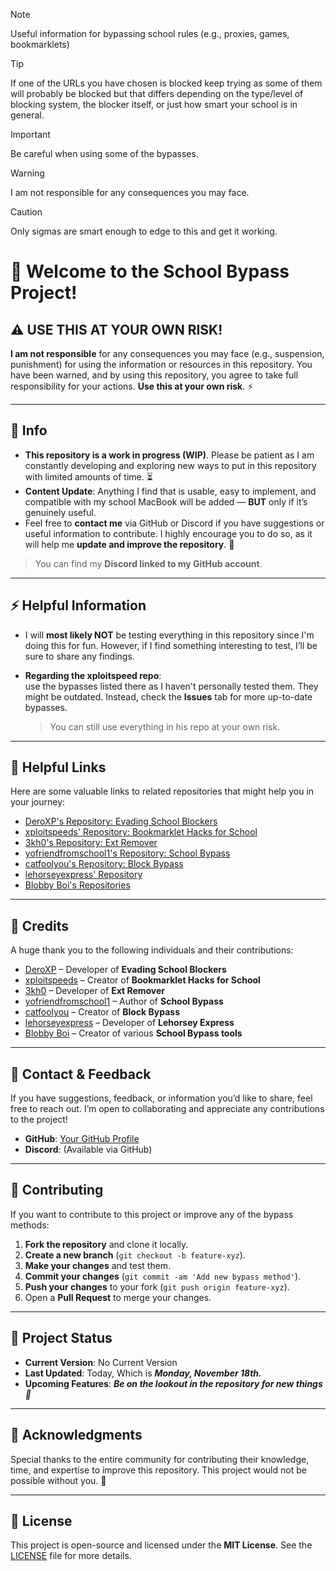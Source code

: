 > [!NOTE]
> Useful information for bypassing school rules (e.g., proxies, games, bookmarklets)

> [!TIP]
> If one of the URLs you have chosen is blocked keep trying as some of them will probably be blocked but that differs depending on the type/level of blocking system, the blocker itself, or just how smart your school is in general.

> [!IMPORTANT]
> Be careful when using some of the bypasses.

> [!WARNING]
> I am not responsible for any consequences you may face.

> [!CAUTION]
> Only sigmas are smart enough to edge to this and get it working.

# 🚀 Welcome to the School Bypass Project!
 
## ⚠️ USE THIS AT YOUR OWN RISK!

**I am not responsible** for any consequences you may face (e.g., suspension, punishment) for using the information or resources in this repository. You have been warned, and by using this repository, you agree to take full responsibility for your actions. **Use this at your own risk**. ⚡

---

## 📝 Info

- **This repository is a work in progress (WIP)**. Please be patient as I am constantly developing and exploring new ways to put in this repository with limited amounts of time. ⏳
- **Content Update**: Anything I find that is usable, easy to implement, and compatible with my school MacBook will be added — **BUT** only if it’s genuinely useful.
- Feel free to **contact me** via GitHub or Discord if you have suggestions or useful information to contribute. I highly encourage you to do so, as it will help me **update and improve the repository**. 💬

> You can find my **Discord linked to my GitHub account**.

---

## ⚡ Helpful Information

- I will **most likely NOT** be testing everything in this repository since I'm doing this for fun. However, if I find something interesting to test, I’ll be sure to share any findings.
  
- **Regarding the xploitspeed repo**:  
  **<DO> </NOT>** use the bypasses listed there as I haven't personally tested them. They might be outdated. Instead, check the **Issues** tab for more up-to-date bypasses.  
  > You can still use everything in his repo at your own risk.

---
## 🔗 Helpful Links

Here are some valuable links to related repositories that might help you in your journey:

- [DeroXP's Repository: Evading School Blockers](https://github.com/DeroXP/evading-school-blockers)
- [xploitspeeds' Repository: Bookmarklet Hacks for School](https://github.com/xploitspeeds/Bookmarklet-Hacks-For-School)
- [3kh0's Repository: Ext Remover](https://github.com/3kh0/ext-remover)
- [yofriendfromschool1's Repository: School Bypass](https://github.com/yofriendfromschool1/School-Bypass)
- [catfoolyou's Repository: Block Bypass](https://github.com/catfoolyou/Block-Bypass)
- [lehorseyexpress' Repository](https://github.com/lehorseyexpress/lehorseyexpress.github.io)
- [Blobby Boi's Repositories](https://github.com/Blobby-Boi?tab=repositories)

---

## 👏 Credits

A huge thank you to the following individuals and their contributions:

- [DeroXP](https://github.com/DeroXP) – Developer of **Evading School Blockers**
- [xploitspeeds](https://github.com/xploitspeeds) – Creator of **Bookmarklet Hacks for School**
- [3kh0](https://github.com/3kh0) – Developer of **Ext Remover**
- [yofriendfromschool1](https://github.com/yofriendfromschool1) – Author of **School Bypass**
- [catfoolyou](https://github.com/catfoolyou) – Creator of **Block Bypass**
- [lehorseyexpress](https://github.com/lehorseyexpress) – Developer of **Lehorsey Express**
- [Blobby Boi](https://github.com/Blobby-Boi) – Creator of various **School Bypass tools**

---

## 💬 Contact & Feedback

If you have suggestions, feedback, or information you’d like to share, feel free to reach out. I’m open to collaborating and appreciate any contributions to the project!

- **GitHub**: [Your GitHub Profile](https://github.com/luh-99)
- **Discord**: (Available via GitHub)

---

## 🔧 Contributing

If you want to contribute to this project or improve any of the bypass methods:

1. **Fork the repository** and clone it locally.
2. **Create a new branch** (`git checkout -b feature-xyz`).
3. **Make your changes** and test them.
4. **Commit your changes** (`git commit -am 'Add new bypass method'`).
5. **Push your changes** to your fork (`git push origin feature-xyz`).
6. Open a **Pull Request** to merge your changes.

---

## 🏁 Project Status

- **Current Version**: No Current Version
- **Last Updated**: Today, Which is ***Monday, November 18th.***
- **Upcoming Features**: ***Be on the lookout in the repository for new things 👀***

---

## 🙏 Acknowledgments

Special thanks to the entire community for contributing their knowledge, time, and expertise to improve this repository. This project would not be possible without you. 🌟

---

## 📜 License

This project is open-source and licensed under the **MIT License**. See the [LICENSE](https://github.com/luh-99/School-Stuff/blob/main/LICENSE) file for more details.

